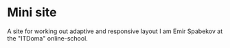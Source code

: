 # Mini site
A site for working out adaptive and responsive layout I am Emir Spabekov at the "ITDoma" online-school.
